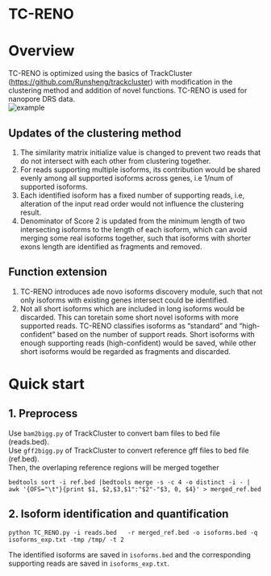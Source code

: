 # TC-RENO

# Overview <br>
TC-RENO is optimized using the basics of TrackCluster (https://github.com/Runsheng/trackcluster) with modification in the clustering method and addition of novel functions. TC-RENO is used for nanopore DRS data. <br>
 ![example](http://www.bio8.cs.hku.hk/novel/TC_RENO_workflow.png)<br> 

## Updates of the clustering method
1. The similarity matrix initialize value is changed to prevent two reads that do not intersect with each other from clustering together.  <br>
2. For reads supporting multiple isoforms, its contribution would be shared evenly among all supported isoforms across genes, i.e 1/num of supported isoforms.<br>
3. Each identified isoform has a fixed number of supporting reads, i.e, alteration of the input read order would not influence the clustering result.<br>
4. Denominator of Score 2 is updated from the minimum length of two intersecting isoforms to the length of each isoform, which can avoid merging some real isoforms together, such that isoforms with shorter exons length are identified as fragments and removed.<br>


## Function extension
1. TC-RENO introduces ade novo isoforms discovery module, such that  not  only isoforms with existing genes intersect could be identified.<br>
2. Not all short isoforms which are included in long isoforms would be discarded. This can toretain some short novel isoforms with more supported reads. TC-RENO classifies isoforms as “standard” and “high-confident” based on the number of support reads. Short isoforms with enough supporting reads (high-confident) would be saved, while other short isoforms would be regarded as fragments and discarded.<br>


# Quick start
## 1. Preprocess
Use `bam2bigg.py` of TrackCluster to convert bam files to bed file (reads.bed).<br>
Use `gff2bigg.py` of TrackCluster to convert reference gff files to bed file (ref.bed).<br>
Then, the overlaping reference regions will be merged together
``` 
bedtools sort -i ref.bed |bedtools merge -s -c 4 -o distinct -i - | awk '{OFS="\t"}{print $1, $2,$3,$1":"$2"-"$3, 0, $4}' > merged_ref.bed
```

## 2. Isoform identification and quantification
``` 
python TC_RENO.py -i reads.bed   -r merged_ref.bed -o isoforms.bed -q isoforms_exp.txt -tmp /tmp/ -t 2 
``` 
The identified isoforms are saved in `isoforms.bed` and the corresponding supporting reads are saved in `isoforms_exp.txt`.<br>

